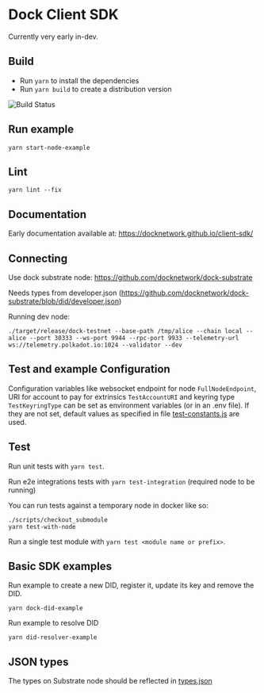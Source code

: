 # Dock Client SDK

Currently very early in-dev.

## Build
- Run `yarn` to install the dependencies
- Run `yarn build` to create a distribution version

![Build Status](https://github.com/docknetwork/client-sdk/workflows/CI/badge.svg "Build Status")

## Run example
`yarn start-node-example`

## Lint
`yarn lint --fix`

## Documentation

Early documentation available at: https://docknetwork.github.io/client-sdk/

## Connecting

Use dock substrate node: https://github.com/docknetwork/dock-substrate

Needs types from developer.json (https://github.com/docknetwork/dock-substrate/blob/did/developer.json)

Running dev node:
```
./target/release/dock-testnet --base-path /tmp/alice --chain local --alice --port 30333 --ws-port 9944 --rpc-port 9933 --telemetry-url ws://telemetry.polkadot.io:1024 --validator --dev
```

## Test and example Configuration
Configuration variables like websocket endpoint for node `FullNodeEndpoint`, URI for account to pay for extrinsics `TestAccountURI`
and keyring type `TestKeyringType` can be set as environment variables (or in an .env file). If they are not set, default values as
specified in file [test-constants.js](./tests/test-constants.js) are used.

## Test

Run unit tests with `yarn test`.

Run e2e integrations tests with `yarn test-integration` (required node to be running)

You can run tests against a temporary node in docker like so:

```
./scripts/checkout_submodule
yarn test-with-node
```

Run a single test module with `yarn test <module name or prefix>`.

## Basic SDK examples

Run example to create a new DID, register it, update its key and remove the DID.
```
yarn dock-did-example
```

Run example to resolve DID
```
yarn did-resolver-example
```

## JSON types
The types on Substrate node should be reflected in [types.json](./src/types.json)
